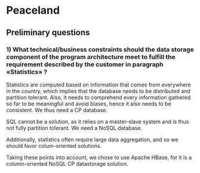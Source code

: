 # Peaceland

## Preliminary questions

### 1) What technical/business constraints should the data storage component of the program architecture meet to fulfill the requirement described by the customer in paragraph «Statistics» ?

Statistics are computed based on information that comes from everywhere in the country, which implies that the database needs to be distributed and partition tolerant. Also, it needs to comprehend every information gathered so far to be meaningful and avoid biases, hence it also needs to be consistent. We thus need a CP database.

SQL cannot be a solution, as it relies on a master-slave system and is thus not fully partition tolerant. We need a NoSQL database.

Additionally, statistics often require large data aggregation, and so we should favor colum-oriented solutions.

Taking these points into account, we chose to use Apache HBase, for it is a column-oriented NoSQL CP datastorage solution.